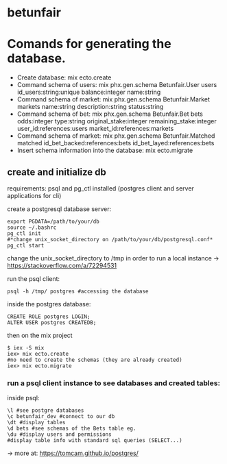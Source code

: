 # betunfair

# Comands for generating the database.
- Create database: mix ecto.create
- Command schema of users: mix phx.gen.schema Betunfair.User users id_users:string:unique balance:integer name:string
- Command schema of market: mix phx.gen.schema Betunfair.Market markets name:string description:string status:string
- Command schema of bet: mix phx.gen.schema Betunfair.Bet bets odds:integer type:string original_stake:integer remaining_stake:integer user_id:references:users market_id:references:markets
- Command schema of market: mix phx.gen.schema Betunfair.Matched matched id_bet_backed:references:bets id_bet_layed:references:bets
- Insert schema information into the database: mix ecto.migrate

## create and initialize db

requirements: psql and pg_ctl installed (postgres client and server applications for cli)

create a postgresql database server:

```
export PGDATA=/path/to/your/db
source ~/.bashrc
pg_ctl init
#*change unix_socket_directory on /path/to/your/db/postgresql.conf*
pg_ctl start
```
change the unix_socket_directory to /tmp in order to run a local instance
-> https://stackoverflow.com/a/72294531

run the psql client:
```
psql -h /tmp/ postgres #accessing the database
```

inside the postgres database:
```
CREATE ROLE postgres LOGIN;
ALTER USER postgres CREATEDB;
```

then on the mix project
```
$ iex -S mix
iex> mix ecto.create
#no need to create the schemas (they are already created)
iex> mix ecto.migrate
```

### run a psql client instance to see databases and created tables:

inside psql:
```
\l #see postgre databases
\c betunfair_dev #connect to our db
\dt #display tables
\d bets #see schemas of the Bets table eg.
\du #display users and permissions
#display table info with standard sql queries (SELECT...)
```
-> more at: https://tomcam.github.io/postgres/
